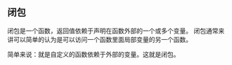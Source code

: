 ## 闭包
闭包是一个函数，返回值依赖于声明在函数外部的一个或多个变量。
闭包通常来讲可以简单的认为是可以访问一个函数里面局部变量的另一个函数。

简单来说：就是自定义的函数依赖于外部的变量。这就是闭包。